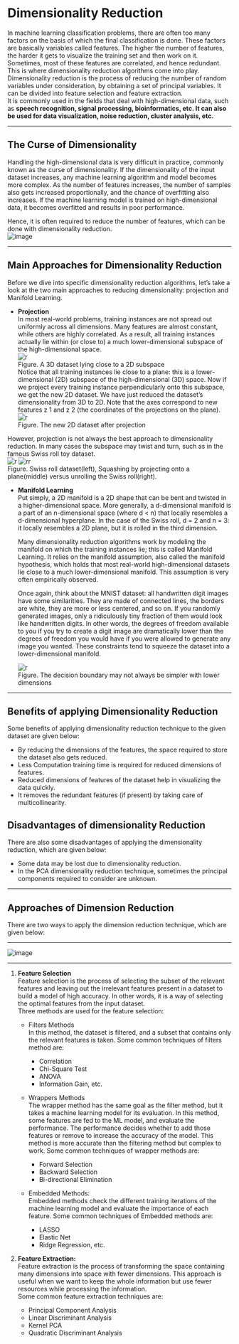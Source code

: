 # Dimensionality Reduction
In machine learning classification problems, there are often too many factors on the basis of which the final classification is done. These factors are basically variables called features. The higher the number of features, the harder it gets to visualize the training set and then work on it. Sometimes, most of these features are correlated, and hence redundant. This is where dimensionality reduction algorithms come into play. \
Dimensionality reduction is the process of reducing the number of random variables under consideration, by obtaining a set of principal variables. It can be divided into feature selection and feature extraction. \
It is commonly used in the fields that deal with high-dimensional data, such as **speech recognition, signal processing, bioinformatics, etc. It can also be used for data visualization, noise reduction, cluster analysis, etc.**
___

## The Curse of Dimensionality
Handling the high-dimensional data is very difficult in practice, commonly known as the curse of dimensionality. If the dimensionality of the input dataset increases, any machine learning algorithm and model becomes more complex. As the number of features increases, the number of samples also gets increased proportionally, and the chance of overfitting also increases. If the machine learning model is trained on high-dimensional data, it becomes overfitted and results in poor performance.

Hence, it is often required to reduce the number of features, which can be done with dimensionality reduction. \
![image](https://user-images.githubusercontent.com/58425689/107955528-fd122f80-6fc5-11eb-9acc-1ece92271122.png)
___
## Main Approaches for Dimensionality Reduction
Before we dive into specific dimensionality reduction algorithms, let’s take a look at the two main approaches to reducing dimensionality: projection and Manifold Learning.

- **Projection** \
  In most real-world problems, training instances are not spread out uniformly across all dimensions. Many features are almost constant, while others are highly correlated. As a result, all training instances actually lie within (or close to) a much lower-dimensional subspace of the high-dimensional space. \
  ![r](https://user-images.githubusercontent.com/58425689/107967830-b9272680-6fd5-11eb-970a-5b8f284c1838.png) \
  Figure. A 3D dataset lying close to a 2D subspace \
  Notice that all training instances lie close to a plane: this is a lower-dimensional (2D) subspace of the high-dimensional (3D) space. Now if we project every training instance perpendicularly onto this subspace, we get the new 2D dataset. We have just reduced the dataset’s dimensionality from 3D to 2D. Note that the axes correspond to new features z 1 and z 2 (the coordinates of the projections on the plane). \
  ![r](https://user-images.githubusercontent.com/58425689/107968142-18853680-6fd6-11eb-8960-7a7135215574.png) \
  Figure. The new 2D dataset after projection
  
However, projection is not always the best approach to dimensionality reduction. In many cases the subspace may twist and turn, such as in the famous Swiss roll toy dataset. \
![r](https://user-images.githubusercontent.com/58425689/107968937-1ff90f80-6fd7-11eb-9022-fa0dcb0c92cd.png)
![rr](https://user-images.githubusercontent.com/58425689/107968941-212a3c80-6fd7-11eb-8e57-5e04d01532fb.png) \
Figure. Swiss roll dataset(left), Squashing by projecting onto a plane(middle) versus unrolling the Swiss roll(right).

- **Manifold Learning** \
  Put simply, a 2D manifold is a 2D shape that can be bent and twisted in a higher-dimensional space. More generally, a d-dimensional manifold is a part of an n-dimensional space (where d < n) that locally resembles a d-dimensional hyperplane. In the case of the Swiss roll, d = 2 and n = 3: it locally resembles a 2D plane, but it is rolled in the third dimension. 
  
  Many dimensionality reduction algorithms work by modeling the manifold on which the training instances lie; this is called Manifold Learning. It relies on the manifold assumption, also called the manifold hypothesis, which holds that most real-world high-dimensional datasets lie close to a much lower-dimensional manifold. This assumption is very often empirically observed. 
  
  Once again, think about the MNIST dataset: all handwritten digit images have some similarities. They are made of connected lines, the borders are white, they are more or less centered, and so on. If you randomly generated images, only a ridiculously tiny fraction of them would look like handwritten digits. In other words, the degrees of freedom available to you if you try to create a digit image are dramatically lower than the degrees of freedom you would have if you were allowed to generate any image you wanted. These constraints tend to squeeze the dataset into a lower-dimensional manifold. 
  
  ![r](https://user-images.githubusercontent.com/58425689/107969746-466b7a80-6fd8-11eb-946c-07be682de16c.png) \
  Figure. The decision boundary may not always be simpler with lower dimensions
___

## Benefits of applying Dimensionality Reduction
Some benefits of applying dimensionality reduction technique to the given dataset are given below:
- By reducing the dimensions of the features, the space required to store the dataset also gets reduced.
- Less Computation training time is required for reduced dimensions of features.
- Reduced dimensions of features of the dataset help in visualizing the data quickly.
- It removes the redundant features (if present) by taking care of multicollinearity.

## Disadvantages of dimensionality Reduction
There are also some disadvantages of applying the dimensionality reduction, which are given below:
- Some data may be lost due to dimensionality reduction.
- In the PCA dimensionality reduction technique, sometimes the principal components required to consider are unknown.
___
## Approaches of Dimension Reduction
There are two ways to apply the dimension reduction technique, which are given below:
___
![image](https://user-images.githubusercontent.com/58425689/107881065-8ebc6700-6f0a-11eb-8123-96ed36955f74.png)
___

1. **Feature Selection** \
  Feature selection is the process of selecting the subset of the relevant features and leaving out the irrelevant features present in a dataset to build a model of high accuracy. In other words, it is a way of selecting the optimal features from the input dataset. \
   Three methods are used for the feature selection:

    - Filters Methods \
      In this method, the dataset is filtered, and a subset that contains only the relevant features is taken. Some common techniques of filters method are:
      - Correlation
      - Chi-Square Test
      - ANOVA  
      - Information Gain, etc.

    - Wrappers Methods \
      The wrapper method has the same goal as the filter method, but it takes a machine learning model for its evaluation. In this method, some features are fed to the ML model, and evaluate the performance. The performance decides whether to add those features or remove to increase the accuracy of the model. This method is more accurate than the filtering method but complex to work. Some common techniques of wrapper methods are:
      - Forward Selection
      - Backward Selection
      - Bi-directional Elimination

    -  Embedded Methods: \
      Embedded methods check the different training iterations of the machine learning model and evaluate the importance of each feature. Some common techniques of Embedded methods are:
        - LASSO
        - Elastic Net
        - Ridge Regression, etc.

2. **Feature Extraction:** \
  Feature extraction is the process of transforming the space containing many dimensions into space with fewer dimensions. This approach is useful when we want to keep the whole information but use fewer resources while processing the information. \
  Some common feature extraction techniques are:
    - Principal Component Analysis
    - Linear Discriminant Analysis
    - Kernel PCA
    - Quadratic Discriminant Analysis 
